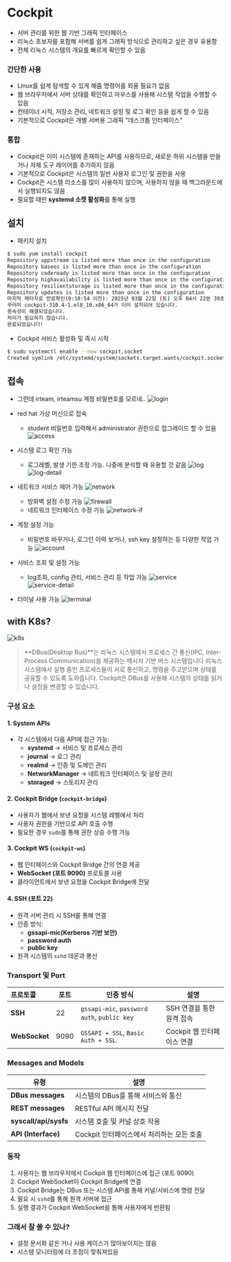 # Cockpit
- 서버 관리를 위한 웹 기반 그래픽 인터페이스
- 리눅스 초보자를 포함해 서버를 쉽게 그래픽 방식으로 관리하고 싶은 경우 유용함
- 전체 리눅스 시스템의 개요를 빠르게 확인할 수 있음

### 간단한 사용  
- Linux를 쉽게 탐색할 수 있게 해줌 명령어를 외울 필요가 없음
- 웹 브라우저에서 서버 상태를 확인하고 마우스를 사용해 시스템 작업을 수행할 수 있음
- 컨테이너 시작, 저장소 관리, 네트워크 설정 및 로그 확인 등을 쉽게 할 수 있음
- 기본적으로 Cockpit은 개별 서버용 그래픽 "데스크톱 인터페이스"

### 통합  
- Cockpit은 이미 시스템에 존재하는 API를 사용하므로, 새로운 하위 시스템을 만들거나 자체 도구 레이어를 추가하지 않음
- 기본적으로 Cockpit은 시스템의 일반 사용자 로그인 및 권한을 사용
- Cockpit은 시스템 리소스를 많이 사용하지 않으며, 사용하지 않을 때 백그라운드에서 실행되지도 않음
- 필요할 때만 **systemd 소켓 활성화**를 통해 실행 

## 설치
- 패키지 설치
```bash
$ sudo yum install cockpit
Repository appstream is listed more than once in the configuration
Repository baseos is listed more than once in the configuration
Repository codeready is listed more than once in the configuration
Repository highavailability is listed more than once in the configuration
Repository resilientstorage is listed more than once in the configuration
Repository updates is listed more than once in the configuration
마지막 메타자료 만료확인(0:18:54 이전): 2025년 03월 22일 (토) 오후 04시 22분 39초.
꾸러미 cockpit-310.4-1.el8_10.x86_64가 이미 설치되어 있습니다.
종속성이 해결되었습니다.
처리가 필요하지 않습니다.
완료되었습니다!
```
-  Cockpit 서비스 활성화 및 즉시 시작
```bash
$ sudo systemctl enable --now cockpit.socket
Created symlink /etc/systemd/system/sockets.target.wants/cockpit.socket → /usr/lib/systemd/system/cockpit.socket.
```

## 접속
- 그런데 irteam, irteamsu 계정 비밀번호를 모르네..
![login](asset/14-1.png)

- red hat 가상 머신으로 접속
  - student 비밀번호 입력해서 administrator 권한으로 업그레이드 할 수 있음
![access](asset/14-2.png)

- 시스템 로그 확인 가능
  - 로그레벨, 발생 기한 조정 가능. 나중에 분석할 때 유용할 것 같음
![log](asset/14-3.png)
![log-detail](asset/14-4.png)

- 네트워크 서비스 제어 가능
![network](asset/14-5.png)
  - 방화벽 설정 수정 가능
  ![firewall](asset/14-6.png)
  - 네트워크 인터페이스 수정 가능
  ![network-if](asset/14-7.png)

- 계정 설정 가능
  - 비밀번호 바꾸거나, 로그인 이력 보거나, ssh key 설정하는 등 다양한 작업 가능
![account](asset/14-8.png)

- 서비스 조회 및 설정 가능
  - log조회, config 관리, 서비스 관리 등 작업 가능
![service](asset/14-9.png)
![service-detail](asset/14-10.png)

- 터미널 사용 가능
![terminal](asset/14-11.png)
  
## with K8s?
![k8s](asset/14-12.png)

> **DBus(Desktop Bus)**는 리눅스 시스템에서 프로세스 간 통신(IPC, Inter-Process Communication)을 제공하는 메시지 기반 버스 시스템입니다
> 리눅스 시스템에서 실행 중인 프로세스들이 서로 통신하고, 명령을 주고받으며 상태를 공유할 수 있도록 도와줍니다.
> Cockpit은 DBus를 사용해 시스템의 상태를 읽거나 설정을 변경할 수 있습니다.


### 구성 요소
#### **1. System APIs**
- 각 시스템에서 다음 API에 접근 가능:
  - **systemd** → 서비스 및 프로세스 관리  
  - **journal** → 로그 관리  
  - **realmd** → 인증 및 도메인 관리  
  - **NetworkManager** → 네트워크 인터페이스 및 설정 관리  
  - **storaged** → 스토리지 관리  


#### **2. Cockpit Bridge (`cockpit-bridge`)**
- 사용자가 웹에서 보낸 요청을 시스템 레벨에서 처리  
- 사용자 권한을 기반으로 API 호출 수행  
- 필요한 경우 `sudo`를 통해 권한 상승 수행 가능  


#### **3. Cockpit WS (`cockpit-ws`)**
- 웹 인터페이스와 Cockpit Bridge 간의 연결 제공  
- **WebSocket (포트 9090)** 프로토콜 사용  
- 클라이언트에서 보낸 요청을 Cockpit Bridge에 전달  

#### **4. SSH (포트 22)**
- 원격 서버 관리 시 SSH를 통해 연결  
- 인증 방식:
  - **gssapi-mic(Kerberos 기반 보안)**  
  - **password auth**  
  - **public key**  
- 원격 시스템의 `sshd` 데몬과 통신  


### **Transport 및 Port**
| 프로토콜 | 포트 | 인증 방식 | 설명 |
|:---------|-------|-----------|-------|
| **SSH** | 22 | `gssapi-mic`, `password auth`, `public key` | SSH 연결을 통한 원격 접속 |
| **WebSocket** | 9090 | `GSSAPI + SSL`, `Basic Auth + SSL` | Cockpit 웹 인터페이스 연결 |


### **Messages and Models**
| 유형 | 설명 |
|-------|-------|
| **DBus messages** | 시스템의 DBus를 통해 서비스와 통신 |
| **REST messages** | RESTful API 메시지 전달 |
| **syscall/api/sysfs** | 시스템 호출 및 커널 상호 작용 |
| **API (Interface)** | Cockpit 인터페이스에서 처리하는 모든 호출 |


### **동작**
1. 사용자는 웹 브라우저에서 Cockpit 웹 인터페이스에 접근 (포트 9090)  
2. Cockpit WebSocket이 Cockpit Bridge에 연결  
3. Cockpit Bridge는 DBus 또는 시스템 API를 통해 커널/서비스에 명령 전달  
4. 필요 시 `sshd`를 통해 원격 서버에 접근  
5. 실행 결과가 Cockpit WebSocket을 통해 사용자에게 반환됨  

### 그래서 잘 쓸 수 있나?
- 설정 문서화 같은 거나 사용 케이스가 많아보이지는 않음
- 시스템 모니터링에 더 초점이 맞춰져있음

